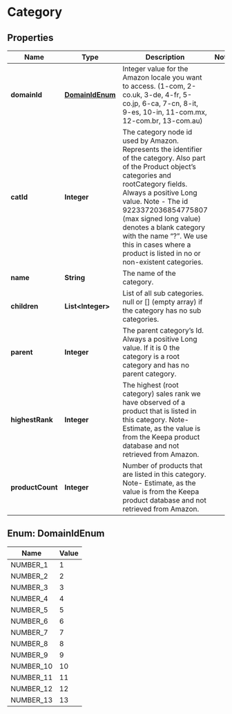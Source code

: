 
# Category

## Properties
Name | Type | Description | Notes
------------ | ------------- | ------------- | -------------
**domainId** | [**DomainIdEnum**](#DomainIdEnum) | Integer value for the Amazon locale you want to access. (1-com, 2-co.uk, 3-de, 4-fr, 5-co.jp, 6-ca, 7-cn, 8-it, 9-es, 10-in, 11-com.mx, 12-com.br, 13-com.au) | 
**catId** | **Integer** | The category node id used by Amazon. Represents the identifier of the category. Also part of the Product object’s categories and rootCategory fields. Always a positive Long value. Note - The id 9223372036854775807 (max signed long value) denotes a blank category with the name “?”. We use this in cases where a product is listed in no or non-existent categories. | 
**name** | **String** | The name of the category. | 
**children** | **List&lt;Integer&gt;** | List of all sub categories. null or [] (empty array) if the category has no sub categories. | 
**parent** | **Integer** | The parent category’s Id. Always a positive Long value. If it is 0 the category is a root category and has no parent category. | 
**highestRank** | **Integer** | The highest (root category) sales rank we have observed of a product that is listed in this category. Note- Estimate, as the value is from the Keepa product database and not retrieved from Amazon. | 
**productCount** | **Integer** | Number of products that are listed in this category. Note- Estimate, as the value is from the Keepa product database and not retrieved from Amazon. | 


<a name="DomainIdEnum"></a>
## Enum: DomainIdEnum
Name | Value
---- | -----
NUMBER_1 | 1
NUMBER_2 | 2
NUMBER_3 | 3
NUMBER_4 | 4
NUMBER_5 | 5
NUMBER_6 | 6
NUMBER_7 | 7
NUMBER_8 | 8
NUMBER_9 | 9
NUMBER_10 | 10
NUMBER_11 | 11
NUMBER_12 | 12
NUMBER_13 | 13




